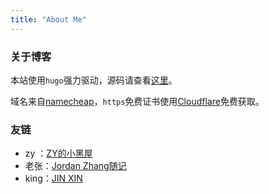```yaml
---
title: "About Me"
---
```

### 关于博客

本站使用`hugo`强力驱动，源码请查看[这里](https://github.com/leonGravel/blog)。

域名来自[namecheap](https://www.namecheap.com/)，`https`免费证书使用[Cloudflare](https://www.cloudflare.com)免费获取。

### 友链

* zy ：[ZY的小黑屋](https://zymagic.top/)
* 老张：[Jordan Zhang随记](http://www.blackj.site/)
* king：[JIN XIN](https://kkking.site/)

